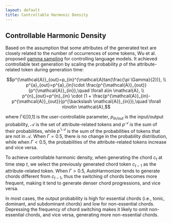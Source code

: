 ```yaml
---
layout: default
title: Controllable Harmonic Density
---
```


<script src="https://cdn.mathjax.org/mathjax/latest/MathJax.js?config=TeX-AMS-MML_HTMLorMML" type="text/javascript"></script>
<script type="text/x-mathjax-config">
    MathJax.Hub.Config({
        tex2jax: {
        skipTags: ['script', 'noscript', 'style', 'textarea', 'pre'],
        inlineMath: [['$','$']]
        }
    });
</script>

## Controllable Harmonic Density

Based on the assumption that some attributes of the generated text are closely related to the number of occurrences of some tokens, Wu et al. proposed [gamma sampling](https://arxiv.org/pdf/2205.06036.pdf) for controlling language models. It achieved controllable text generation by scaling the probability $p$ of the attribute-related token during generation time:

$$p^{\mathcal{A}}_{out}=p_{in}^{\mathcal{A}tan(\frac{\pi \Gamma}{2})}, \\ p^{a}_{out}=p^{a}_{in}\cdot \frac{p^{\mathcal{A}}_{out}}{p^{\mathcal{A}}_{in}},\quad \forall a\in \mathcal{A}, \\ p^{n}_{out}=p^{n}_{in} \cdot (1 + \frac{p^{\mathcal{A}}_{in}-p^{\mathcal{A}}_{out}}{p^{\backslash \mathcal{A}}_{in}}),\quad \forall n\notin \mathcal{A},$$

where $\Gamma\in$[0,1] is the user-controllable parameter, $p_{in/out}$ is the input/output probability, $\mathcal{A}$ is the set of attribute-related tokens and $p^{\mathcal{A}}$ is the sum of their probabilities, while $p^{\backslash \mathcal{A}}$ is the sum of the probabilities of tokens that are not in $\mathcal{A}$. When $\Gamma=0.5$, there is no change in the probability distribution, while when $\Gamma<0.5$, the probabilities of the attribute-related tokens increase and vice versa.

To achieve controllable harmonic density, when generating the chord $c_{t}$ at time step $t$, we select the previously generated chord token $c_{t-1}$ as the attribute-related token. When $\Gamma>0.5$, AutoHarmonizer tends to generate chords different from $c_{t-1}$, thus the switching of chords becomes more frequent, making it tend to generate denser chord progressions, and vice versa.  

In most cases, the output probability is high for essential chords (i.e., tonic, dominant, and subdominant chords) and low for non-essential chords. Depressing the frequency of chord switching makes it likely to omit non-essential chords, and vice versa, generating more non-essential chords.
